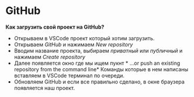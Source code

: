 # GitHub
__Как загрузить свой проект на GitHub?__
+ Открываем в VSCode проект который хотим загрузить.
+ Открываем *GitHub* и нажимаем *New repository*
+ Вводим название проекта, выбираем *приватный* или *публичный* и нажимаем *Create repository*
+ Далее появляется окно где мы ищем пукнт * ...or push an existing repository from the command line* Команды которые в нем написаны вставляем в VSCode терминал по очереди.
+ Обновляем GitHub и если все правильно сделано, в окне браузера появляется наш проект.

